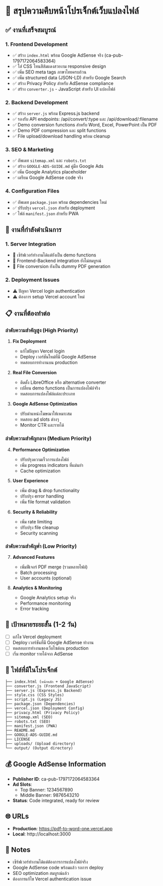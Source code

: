 # 🚀 สรุปความคืบหน้าโปรเจ็กต์เว็บแปลงไฟล์

## ✅ งานที่เสร็จสมบูรณ์

### 1. Frontend Development
- ✅ สร้าง `index.html` พร้อม Google AdSense จริง (ca-pub-1797172064583364)
- ✅ ใส่ CSS โทนสีส้มแดงสวยงาม responsive design
- ✅ เพิ่ม SEO meta tags ภาษาไทยครบถ้วน
- ✅ เพิ่ม structured data (JSON-LD) สำหรับ Google Search
- ✅ สร้าง Privacy Policy สำหรับ AdSense compliance
- ✅ สร้าง `converter.js` - JavaScript สำหรับ UI แปลงไฟล์

### 2. Backend Development
- ✅ สร้าง `server.js` พร้อม Express.js backend
- ✅ รองรับ API endpoints: /api/convert/:type และ /api/download/:filename
- ✅ Demo conversion functions สำหรับ Word, Excel, PowerPoint เป็น PDF
- ✅ Demo PDF compression และ split functions
- ✅ File upload/download handling พร้อม cleanup

### 3. SEO & Marketing
- ✅ อัพเดท `sitemap.xml` และ `robots.txt` 
- ✅ สร้าง `GOOGLE-ADS-GUIDE.md` คู่มือ Google Ads
- ✅ เพิ่ม Google Analytics placeholder
- ✅ เตรียม Google AdSense code จริง

### 4. Configuration Files
- ✅ อัพเดท `package.json` พร้อม dependencies ใหม่
- ✅ ปรับปรุง `vercel.json` สำหรับ deployment
- ✅ ไฟล์ `manifest.json` สำหรับ PWA

## 🔄 งานที่กำลังดำเนินการ

### 1. Server Integration
- 🔄 เซิร์ฟเวอร์ทำงานได้แต่ยังเป็น demo functions
- 🔄 Frontend-Backend integration ยังไม่สมบูรณ์
- 🔄 File conversion ยังเป็น dummy PDF generation

### 2. Deployment Issues
- ⚠️ ปัญหา Vercel login authentication
- ⚠️ ต้องการ setup Vercel account ใหม่

## 📋 งานที่ต้องทำต่อ

### ลำดับความสำคัญสูง (High Priority)
1. **Fix Deployment**
   - แก้ไขปัญหา Vercel login
   - Deploy เวอร์ชันใหม่ที่มี Google AdSense
   - ทดสอบการทำงานบน production

2. **Real File Conversion**
   - ติดตั้ง LibreOffice หรือ alternative converter
   - เปลี่ยน demo functions เป็นการแปลงไฟล์จริง
   - ทดสอบการแปลงไฟล์แต่ละประเภท

3. **Google AdSense Optimization**
   - ปรับตำแหน่งโฆษณาให้เหมาะสม
   - ทดสอบ ad slots ต่างๆ
   - Monitor CTR และรายได้

### ลำดับความสำคัญกลาง (Medium Priority)
4. **Performance Optimization**
   - ปรับปรุงความเร็วการแปลงไฟล์
   - เพิ่ม progress indicators ที่แม่นยำ
   - Cache optimization

5. **User Experience**
   - เพิ่ม drag & drop functionality
   - ปรับปรุง error handling
   - เพิ่ม file format validation

6. **Security & Reliability**
   - เพิ่ม rate limiting
   - ปรับปรุง file cleanup
   - Security scanning

### ลำดับความสำคัญต่ำ (Low Priority)
7. **Advanced Features**
   - เพิ่มฟีเจอร์ PDF merge (รวมหลายไฟล์)
   - Batch processing
   - User accounts (optional)

8. **Analytics & Monitoring**
   - Google Analytics setup จริง
   - Performance monitoring
   - Error tracking

## 🎯 เป้าหมายระยะสั้น (1-2 วัน)
- [ ] แก้ไข Vercel deployment
- [ ] Deploy เวอร์ชันที่มี Google AdSense ทำงาน
- [ ] ทดสอบการทำงานของเว็บไซต์บน production
- [ ] เริ่ม monitor รายได้จาก AdSense

## 🔧 ไฟล์ที่มีในโปรเจ็กต์
```
├── index.html (หน้าหลัก + Google AdSense)
├── converter.js (Frontend JavaScript)
├── server.js (Express.js Backend)
├── style.css (CSS Styles)
├── script.js (Legacy JS)
├── package.json (Dependencies)
├── vercel.json (Deployment Config)
├── privacy.html (Privacy Policy)
├── sitemap.xml (SEO)
├── robots.txt (SEO)
├── manifest.json (PWA)
├── README.md
├── GOOGLE-ADS-GUIDE.md
├── LICENSE
├── uploads/ (Upload directory)
└── output/ (Output directory)
```

## 💰 Google AdSense Information
- **Publisher ID**: ca-pub-1797172064583364
- **Ad Slots**: 
  - Top Banner: 1234567890
  - Middle Banner: 9876543210
- **Status**: Code integrated, ready for review

## 🌐 URLs
- **Production**: https://pdf-to-word-one.vercel.app
- **Local**: http://localhost:3000

## 📝 Notes
- เซิร์ฟเวอร์ทำงานได้แต่ต้องการการแปลงไฟล์จริง
- Google AdSense code พร้อมแล้ว รอการ deploy
- SEO optimization สมบูรณ์แล้ว
- ต้องการแก้ไข Vercel authentication issue
